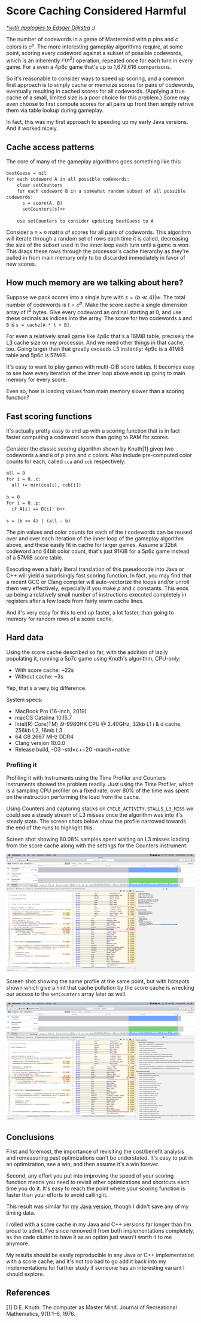 # Score Caching Considered Harmful

*[*with apologies to Edsger Dijkstra](https://en.wikipedia.org/wiki/Considered_harmful) ;)*

The number of codewords in a game of Mastermind with $p$ pins and $c$ colors is $c^p$. The more interesting
gameplay algorithms require, at some point, scoring every codeword against a subset of possible codewords, which is
an inherently $\mathcal{O}(n^2)$ operation, repeated once for each turn in every game. For a even a $4p6c$ game that's
up to 1,679,616 comparisons.

So it's reasonable to consider ways to speed up scoring, and a common first approach is to simply cache or memoize
scores for pairs of codewords, eventually resulting in cached scores for all codewords. (Applying a true cache of a
small, limited size is a poor choice for this problem.) Some may even choose to first compute scores for all pairs up front
then simply retrive them via table lookup during gameplay.

In fact, this was my first approach to speeding up my early Java versions. And it worked nicely.

## Cache access patterns

The core of many of the gameplay algorithms goes something like this:

```
bestGuess = nil
for each codeword A in all possible codewords:
    clear setCounters
    for each codeword B in a somewhat random subset of all possible codewords:
      s = score(A, B)
      setCounters[s]++

    use setCounters to consider updating bestGuess to A
```

Consider a $n \times n$ matrix of scores for all pairs of codewords. This algorithm will iterate through a random set of
rows each time it is called, decreasing the size of the subset used in the inner loop each turn until a game is won.
This drags these rows through the processor's cache hierarchy as they're pulled in from main memory only to be discarded
immediately in favor of new scores.

## How much memory are we talking about here?

Suppose we pack scores into a single byte with $s = (b \ll 4) | w$. The total number of codewords is $t = c^p$.
Make the score cache a single dimension array of $t^2$ bytes.
Give every codeword an ordinal starting at $0$, and use these ordinals as indices into the array.
The score for two codewords `A` and `B` is `s = cache[A * t + B]`.

For even a relatively small game like $4p8c$ that's a 16MiB table, precisely the L3 cache size on my processor. And we need
other things in that cache, too. Going larger than that greatly exceeds L3 instantly: $4p9c$ is a 41MiB table and $5p6c$ is 57MiB.

It's easy to want to play games with multi-GiB score tables. It becomes easy to see how every iteration of the inner loop above
ends up going to main memory for every score.

Even so, how is loading values from main memory slower than a scoring function?

## Fast scoring functions

It's actually pretty easy to end up with a scoring function that is in fact faster computing a codeword score than
going to RAM for scores.

Consider the classic scoring algorithm shown by Knuth[1] given two codewords `A` and `B` of $p$ pins and $c$ colors.
Also include pre-computed color counts for each, called `cca` and `ccb` respectively:

```
all = 0
for i = 0..c:
  all += min(cca[i], ccb[i])

b = 0
for i = 0..p:
  if A[i] == B[i]: b++

s = (b << 4) | (all - b) 
```

The pin values and color counts for each of the $t$ codewords can be reused over and over each iteration of the inner loop
of the gameplay algorithm above, and these easily fit in cache for larger games. Assume a 32bit codeword and 64bit color count,
that's just 91KiB for a $5p6c$ game instead of a 57MiB score table.

Executing even a fairly literal translation of this pseudocode into Java or C++ will yield a surprisingly fast scoring function.
In fact, you may find that a recent GCC or Clang compiler will auto-vectorize the loops and/or unroll them very effectively,
especially if you make $p$ and $c$ constants.
This ends up being a relatively small number of instructions executed completely in registers after a few loads from fairly warm
cache lines.

And it's very easy for this to end up faster, a lot faster, than going to memory for random rows of a score cache.

## Hard data

Using the score cache described so far, with the addition of lazily populating it, running a $5p7c$ game using
Knuth's algorithm, CPU-only:

- With score cache: ~22s
- Without cache: ~3s

Yep, that's a very big difference.

System specs:

* MacBook Pro (16-inch, 2019)
* macOS Catalina 10.15.7
* Intel(R) Core(TM) i9-9980HK CPU @ 2.40GHz, 32kb L1 i & d cache, 256kb L2, 16mb L3
* 64 GB 2667 MHz DDR4
* Clang version 10.0.0
* Release build, -O3 -std=c++20 -march=native

### Profiling it

Profiling it with Instruments using the Time Profiler and Counters instruments showed the problem readily.
Just using the Time Profiler, which is a sampling CPU profiler on a fixed rate, over 80% of the time was
spent on the instruction performing the load from the cache.

Using Counters and capturing stacks on `CYCLE_ACTIVITY.STALLS_L3_MISS` we could see a steady stream of
L3 misses once the algorithm was into it's steady state. The screen shots below show the profile narrowed
towards the end of the runs to highlight this.

Screen shot showing 80.08% samples spent waiting on L3 misses loading from the score cache along with the
settings for the Counters instrument:

![L3 Misses and Settings](images/ScoreCache/ScoreCache_STALLS_L3_MISS_settings.png)

Screen shot showing the same profile at the same point, but with hotspots shown which give a hint that
cache pollution by the score cache is wrecking our access to the `setCounters` array later as well.

![L3 Misses and Hotspots](images/ScoreCache/ScoreCache_STALLS_L3_MISS_hotspots.png)

## Conclusions

First and foremost, the importance of revisiting the cost/benefit analysis and remeasuring past optimizations
can't be understated. It's easy to put in an optimization, see a win, and then assume it's a win forever.

Second, any effort you put into improving the speed of your scoring function means you need to revisit other
optimizations and shortcuts each time you do it. It's easy to reach the point where your scoring function is
faster than your efforts to avoid calling it.

This result was similar for [my Java version](https://github.com/mikemag/CS-Education/tree/master/APCS/Mastermind),
though I didn't save any of my timing data.

I rolled with a score cache in my Java and C++ versions far longer than I'm proud to admit.
I've since removed it from both implementations completely, as the code clutter to have it as an option just
wasn't worth it to me anymore.

My results should be easily reproducible in any Java or C++ implementation with a score cache, and it's not
too bad to go add it back into my implementations for further study if someone has an interesting
variant I should explore.

## References

[1] D.E. Knuth. The computer as Master Mind. Journal of Recreational Mathematics, 9(1):1–6, 1976.
